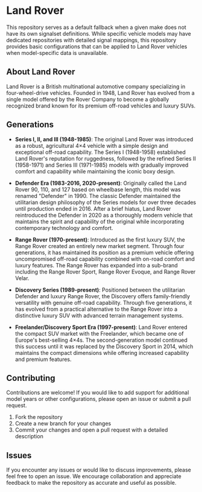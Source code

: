 # Land Rover

This repository serves as a default fallback when a given make does not have its own signalset definitions. While specific vehicle models may have dedicated repositories with detailed signal mappings, this repository provides basic configurations that can be applied to Land Rover vehicles when model-specific data is unavailable.

## About Land Rover

Land Rover is a British multinational automotive company specializing in four-wheel-drive vehicles. Founded in 1948, Land Rover has evolved from a single model offered by the Rover Company to become a globally recognized brand known for its premium off-road vehicles and luxury SUVs.

## Generations

- **Series I, II, and III (1948-1985)**: The original Land Rover was introduced as a robust, agricultural 4×4 vehicle with a simple design and exceptional off-road capability. The Series I (1948-1958) established Land Rover's reputation for ruggedness, followed by the refined Series II (1958-1971) and Series III (1971-1985) models with gradually improved comfort and capability while maintaining the iconic boxy design.

- **Defender Era (1983-2016, 2020-present)**: Originally called the Land Rover 90, 110, and 127 based on wheelbase length, this model was renamed "Defender" in 1990. The classic Defender maintained the utilitarian design philosophy of the Series models for over three decades until production ended in 2016. After a brief hiatus, Land Rover reintroduced the Defender in 2020 as a thoroughly modern vehicle that maintains the spirit and capability of the original while incorporating contemporary technology and comfort.

- **Range Rover (1970-present)**: Introduced as the first luxury SUV, the Range Rover created an entirely new market segment. Through four generations, it has maintained its position as a premium vehicle offering uncompromised off-road capability combined with on-road comfort and luxury features. The Range Rover has expanded into a sub-brand including the Range Rover Sport, Range Rover Evoque, and Range Rover Velar.

- **Discovery Series (1989-present)**: Positioned between the utilitarian Defender and luxury Range Rover, the Discovery offers family-friendly versatility with genuine off-road capability. Through five generations, it has evolved from a practical alternative to the Range Rover into a distinctive luxury SUV with advanced terrain management systems.

- **Freelander/Discovery Sport Era (1997-present)**: Land Rover entered the compact SUV market with the Freelander, which became one of Europe's best-selling 4×4s. The second-generation model continued this success until it was replaced by the Discovery Sport in 2014, which maintains the compact dimensions while offering increased capability and premium features.

## Contributing

Contributions are welcome! If you would like to add support for additional model years or other configurations, please open an issue or submit a pull request.

1. Fork the repository
2. Create a new branch for your changes
3. Commit your changes and open a pull request with a detailed description

## Issues

If you encounter any issues or would like to discuss improvements, please feel free to open an issue. We encourage collaboration and appreciate feedback to make the repository as accurate and useful as possible.
